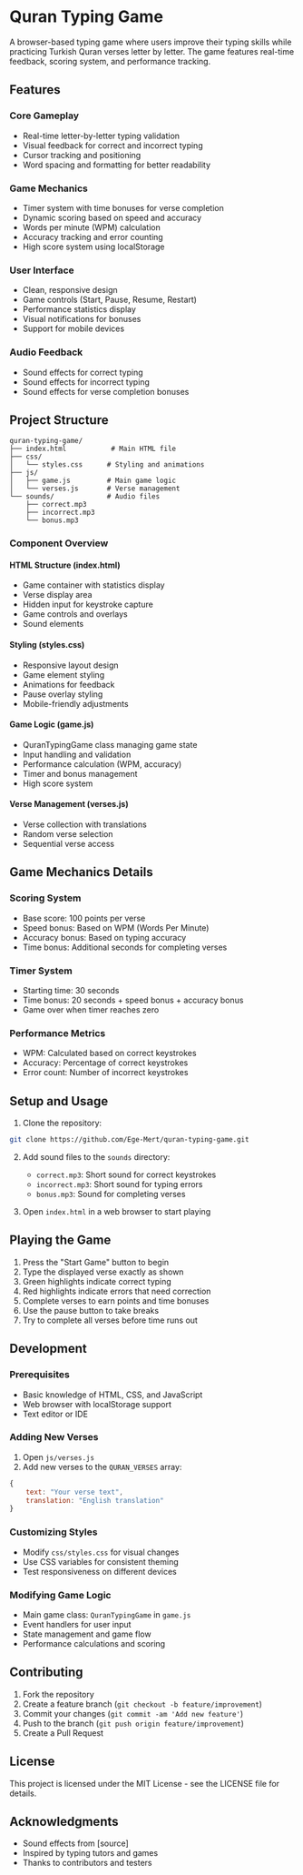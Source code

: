 # Quran Typing Game

A browser-based typing game where users improve their typing skills while practicing Turkish Quran verses letter by letter. The game features real-time feedback, scoring system, and performance tracking.

## Features

### Core Gameplay
- Real-time letter-by-letter typing validation
- Visual feedback for correct and incorrect typing
- Cursor tracking and positioning
- Word spacing and formatting for better readability

### Game Mechanics
- Timer system with time bonuses for verse completion
- Dynamic scoring based on speed and accuracy
- Words per minute (WPM) calculation
- Accuracy tracking and error counting
- High score system using localStorage

### User Interface
- Clean, responsive design
- Game controls (Start, Pause, Resume, Restart)
- Performance statistics display
- Visual notifications for bonuses
- Support for mobile devices

### Audio Feedback
- Sound effects for correct typing
- Sound effects for incorrect typing
- Sound effects for verse completion bonuses

## Project Structure

```
quran-typing-game/
├── index.html           # Main HTML file
├── css/
│   └── styles.css      # Styling and animations
├── js/
│   ├── game.js         # Main game logic
│   └── verses.js       # Verse management
└── sounds/             # Audio files
    ├── correct.mp3
    ├── incorrect.mp3
    └── bonus.mp3
```

### Component Overview

#### HTML Structure (index.html)
- Game container with statistics display
- Verse display area
- Hidden input for keystroke capture
- Game controls and overlays
- Sound elements

#### Styling (styles.css)
- Responsive layout design
- Game element styling
- Animations for feedback
- Pause overlay styling
- Mobile-friendly adjustments

#### Game Logic (game.js)
- QuranTypingGame class managing game state
- Input handling and validation
- Performance calculation (WPM, accuracy)
- Timer and bonus management
- High score system

#### Verse Management (verses.js)
- Verse collection with translations
- Random verse selection
- Sequential verse access

## Game Mechanics Details

### Scoring System
- Base score: 100 points per verse
- Speed bonus: Based on WPM (Words Per Minute)
- Accuracy bonus: Based on typing accuracy
- Time bonus: Additional seconds for completing verses

### Timer System
- Starting time: 30 seconds
- Time bonus: 20 seconds + speed bonus + accuracy bonus
- Game over when timer reaches zero

### Performance Metrics
- WPM: Calculated based on correct keystrokes
- Accuracy: Percentage of correct keystrokes
- Error count: Number of incorrect keystrokes

## Setup and Usage

1. Clone the repository:
```bash
git clone https://github.com/Ege-Mert/quran-typing-game.git
```

2. Add sound files to the `sounds` directory:
   - `correct.mp3`: Short sound for correct keystrokes
   - `incorrect.mp3`: Short sound for typing errors
   - `bonus.mp3`: Sound for completing verses

3. Open `index.html` in a web browser to start playing

## Playing the Game

1. Press the "Start Game" button to begin
2. Type the displayed verse exactly as shown
3. Green highlights indicate correct typing
4. Red highlights indicate errors that need correction
5. Complete verses to earn points and time bonuses
6. Use the pause button to take breaks
7. Try to complete all verses before time runs out

## Development

### Prerequisites
- Basic knowledge of HTML, CSS, and JavaScript
- Web browser with localStorage support
- Text editor or IDE

### Adding New Verses
1. Open `js/verses.js`
2. Add new verses to the `QURAN_VERSES` array:
```javascript
{
    text: "Your verse text",
    translation: "English translation"
}
```

### Customizing Styles
- Modify `css/styles.css` for visual changes
- Use CSS variables for consistent theming
- Test responsiveness on different devices

### Modifying Game Logic
- Main game class: `QuranTypingGame` in `game.js`
- Event handlers for user input
- State management and game flow
- Performance calculations and scoring

## Contributing

1. Fork the repository
2. Create a feature branch (`git checkout -b feature/improvement`)
3. Commit your changes (`git commit -am 'Add new feature'`)
4. Push to the branch (`git push origin feature/improvement`)
5. Create a Pull Request

## License

This project is licensed under the MIT License - see the LICENSE file for details.

## Acknowledgments

- Sound effects from [source]
- Inspired by typing tutors and games
- Thanks to contributors and testers
